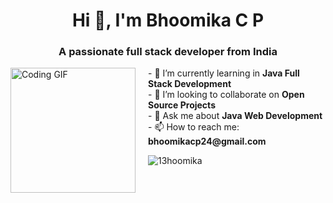 <h1 align="center">Hi 👋, I'm Bhoomika C P</h1>
<h3 align="center">A passionate full stack developer from India</h3>

<div style="float: left; margin-right: 20px;">
  <img src="https://user-images.githubusercontent.com/74038190/225813708-98b745f2-7d22-48cf-9150-083f1b00d6c9.gif" alt="Coding GIF" width="200"/>
</div>

<p>
  - 🌱 I’m currently learning in <strong>Java Full Stack Development</strong><br>
  - 👯 I’m looking to collaborate on <strong>Open Source Projects</strong><br>
  - 💬 Ask me about <strong>Java Web Development</strong><br>
  - 📫 How to reach me: <strong>bhoomikacp24@gmail.com</strong>
</p>

<p align="left">
  <img src="https://komarev.com/ghpvc/?username=13hoomika&label=Profile%20views&color=0e75b6&style=flat" alt="13hoomika" />
</p>
